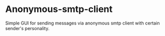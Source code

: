 # Anonymous-smtp-client

Simple GUI for sending messages via anonymous smtp client with certain sender's personality.
